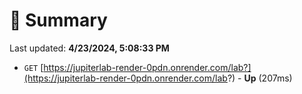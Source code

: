 # 📖 Summary
Last updated: **4/23/2024, 5:08:33 PM**

- `GET` [https://jupiterlab-render-0pdn.onrender.com/lab?](https://jupiterlab-render-0pdn.onrender.com/lab?) - **Up** (207ms)
